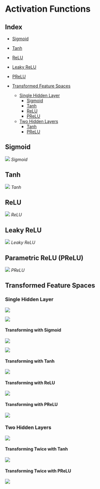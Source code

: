 # Activation Functions

## Index

- [Sigmoid](#sigmoid)
- [Tanh](#tanh)
- [ReLU](#relu)
- [Leaky ReLU](#leaky-relu)
- [PReLU](#prelu)

- [Transformed Feature Spaces](#transformed-feature-spaces)
    - [Single Hidden Layer](#single-hidden-layer)
        - [Sigmoid](#transforming-with-sigmoid)
        - [Tanh](#transforming-with-tanh)
        - [ReLU](#transforming-with-relu)
        - [PReLU](#transforming-with-prelu)
    - [Two Hidden Layers](#two-hidden-layers)
        - [Tanh](#transforming-twice-with-tanh)
        - [PReLU](#transforming-twice-with-prelu)

## Sigmoid

![](activation_sigmoid.png)
*Sigmoid*

## Tanh

![](activation_tanh.png)
*Tanh*

## ReLU

![](activation_relu.png)
*ReLU*

## Leaky ReLU

![](activation_leaky.png)
*Leaky ReLU*

## Parametric ReLU (PReLU)

![](activation_prelu.png)
*PReLU*

## Transformed Feature Spaces

### Single Hidden Layer

![](feature_space_1hidden.png)

![](feature_space_1hidden_plates.png)

#### Transforming with Sigmoid

![](act_sigmoid1.png)

![](act_sigmoid2.png)

#### Transforming with Tanh

![](act_tanh.png)

#### Transforming with ReLU

![](act_relu.png)

#### Transforming with PReLU

![](act_prelu.png)

### Two Hidden Layers

![](feature_space_2hidden.png)

#### Transforming Twice with Tanh

![](act_tanh_2hidden.png)

#### Transforming Twice with PReLU

![](act_prelu_2hidden.png)